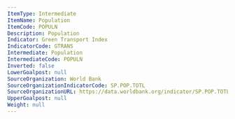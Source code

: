 ```yaml
---
ItemType: Intermediate
ItemName: Population
ItemCode: POPULN
Description: Population
Indicator: Green Transport Index
IndicatorCode: GTRANS
Intermediate: Population
IntermediateCode: POPULN
Inverted: false
LowerGoalpost: null
SourceOrganization: World Bank
SourceOrganizationIndicatorCode: SP.POP.TOTL
SourceOrganizationURL: https://data.worldbank.org/indicator/SP.POP.TOTL
UpperGoalpost: null
Weight: null
---
```


